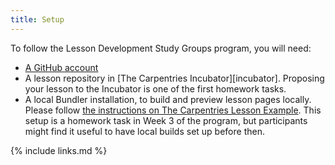 ```yaml
---
title: Setup
---
```


To follow the Lesson Development Study Groups program,
you will need:

- [A GitHub account](https://github.com/join)
- A lesson repository in [The Carpentries Incubator][incubator].
  Proposing your lesson to the Incubator is one of the first homework tasks.
- A local Bundler installation, to build and preview lesson pages locally.
  Please follow [the instructions on The Carpentries Lesson Example](https://carpentries.github.io/lesson-example/setup.html#setup-for-local-rendering-of-the-lessons-optional).
  This setup is a homework task in Week 3 of the program,
  but participants might find it useful to have local builds set up before then.


{% include links.md %}
